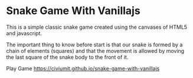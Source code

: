 # Snake Game With Vanillajs

This is a simple classic snake game created using the canvases of HTML5 and javascript.

The important thing to know before start is that our snake is formed by a chain of elements (squares) and that the movement is allowed by moving the last square of the snake body to the front of it.

Play Game
https://civiumit.github.io/snake-game-with-vanillajs

